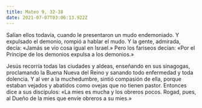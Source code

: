 ```yaml
---
title: Mateo 9, 32-38
date: 2021-07-07T03:06:13.922Z
---
```

Salían ellos todavía, cuando le presentaron un mudo endemoniado. Y expulsado el demonio, rompió a hablar el mudo. Y la gente, admirada, decía: «Jamás se vio cosa igual en Israel.» Pero los fariseos decían: «Por el Príncipe de los demonios expulsa a los demonios.» 

Jesús recorría todas las ciudades y aldeas, enseñando en sus sinagogas, proclamando la Buena Nueva del Reino y sanando todo enfermedad y toda dolencia. Y al ver a la muchedumbre, sintió compasión de ella, porque estaban vejados y abatidos como ovejas que no tienen pastor. Entonces dice a sus discípulos: «La mies es mucha y los obreros pocos. Rogad, pues, al Dueño de la mies que envíe obreros a su mies.»